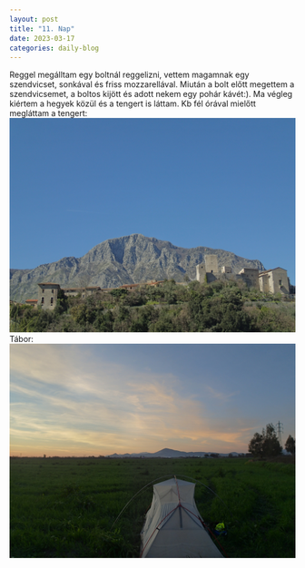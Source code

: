 ```yaml
---
layout: post
title: "11. Nap"
date: 2023-03-17
categories: daily-blog
---
```


Reggel megálltam egy boltnál reggelizni, vettem magamnak egy szendvicset, sonkával és friss mozzarellával. Miután a bolt előtt megettem a szendvicsemet, a boltos kijött és adott nekem egy pohár kávét:).
Ma végleg kiértem a hegyek közül és a tengert is láttam. Kb fél órával mielőtt megláttam a tengert: ![Hegyek](/2day11hegyek.jpg) 
Tábor: ![Tábor](/2day11camp.jpg)
